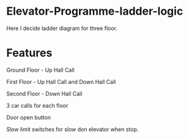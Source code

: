 # Elevator-Programme-ladder-logic
Here I decide ladder diagram for three floor.

# Features

Ground Floor - Up Hall Call

First Floor - Up Hall Call and Down Hall Call

Second Floor - Down Hall Call

3 car calls for each floor

Door open button

Slow limit switches for slow don elevator when stop.
          
